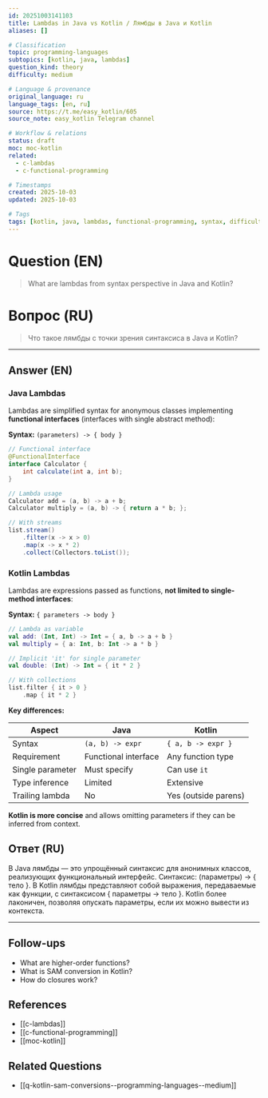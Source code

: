 ```yaml
---
id: 20251003141103
title: Lambdas in Java vs Kotlin / Лямбды в Java и Kotlin
aliases: []

# Classification
topic: programming-languages
subtopics: [kotlin, java, lambdas]
question_kind: theory
difficulty: medium

# Language & provenance
original_language: ru
language_tags: [en, ru]
source: https://t.me/easy_kotlin/605
source_note: easy_kotlin Telegram channel

# Workflow & relations
status: draft
moc: moc-kotlin
related:
  - c-lambdas
  - c-functional-programming

# Timestamps
created: 2025-10-03
updated: 2025-10-03

# Tags
tags: [kotlin, java, lambdas, functional-programming, syntax, difficulty/medium, easy_kotlin, lang/ru, programming-languages]
---
```


# Question (EN)
> What are lambdas from syntax perspective in Java and Kotlin?

# Вопрос (RU)
> Что такое лямбды с точки зрения синтаксиса в Java и Kotlin?

---

## Answer (EN)

### Java Lambdas

Lambdas are simplified syntax for anonymous classes implementing **functional interfaces** (interfaces with single abstract method):

**Syntax:** `(parameters) -> { body }`

```java
// Functional interface
@FunctionalInterface
interface Calculator {
    int calculate(int a, int b);
}

// Lambda usage
Calculator add = (a, b) -> a + b;
Calculator multiply = (a, b) -> { return a * b; };

// With streams
list.stream()
    .filter(x -> x > 0)
    .map(x -> x * 2)
    .collect(Collectors.toList());
```

### Kotlin Lambdas

Lambdas are expressions passed as functions, **not limited to single-method interfaces**:

**Syntax:** `{ parameters -> body }`

```kotlin
// Lambda as variable
val add: (Int, Int) -> Int = { a, b -> a + b }
val multiply = { a: Int, b: Int -> a * b }

// Implicit 'it' for single parameter
val double: (Int) -> Int = { it * 2 }

// With collections
list.filter { it > 0 }
    .map { it * 2 }
```

**Key differences:**

| Aspect | Java | Kotlin |
|--------|------|--------|
| Syntax | `(a, b) -> expr` | `{ a, b -> expr }` |
| Requirement | Functional interface | Any function type |
| Single parameter | Must specify | Can use `it` |
| Type inference | Limited | Extensive |
| Trailing lambda | No | Yes (outside parens) |

**Kotlin is more concise** and allows omitting parameters if they can be inferred from context.

## Ответ (RU)

В Java лямбды — это упрощённый синтаксис для анонимных классов, реализующих функциональный интерфейс. Синтаксис: (параметры) -> { тело }. В Kotlin лямбды представляют собой выражения, передаваемые как функции, с синтаксисом { параметры -> тело }. Kotlin более лаконичен, позволяя опускать параметры, если их можно вывести из контекста.

---

## Follow-ups
- What are higher-order functions?
- What is SAM conversion in Kotlin?
- How do closures work?

## References
- [[c-lambdas]]
- [[c-functional-programming]]
- [[moc-kotlin]]

## Related Questions
- [[q-kotlin-sam-conversions--programming-languages--medium]]
